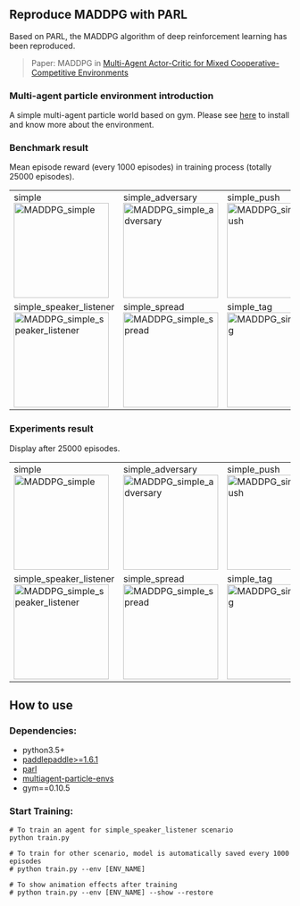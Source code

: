 ## Reproduce MADDPG with PARL
Based on PARL, the MADDPG algorithm of deep reinforcement learning has been reproduced.

> Paper: MADDPG in [ Multi-Agent Actor-Critic for Mixed Cooperative-Competitive Environments](https://arxiv.org/abs/1706.02275)

### Multi-agent particle environment introduction
A simple multi-agent particle world based on gym. Please see [here](https://github.com/openai/multiagent-particle-envs) to install and know more about the environment.

### Benchmark result
Mean episode reward (every 1000 episodes) in training process (totally 25000 episodes).

<table>
<tr>
<td>
simple<br>
<img src=".benchmark/MADDPG_simple.png"                  width = "170" height = "170" alt="MADDPG_simple"/>
</td>
<td>
simple_adversary<br>
<img src=".benchmark/MADDPG_simple_adversary.png"        width = "170" height = "170" alt="MADDPG_simple_adversary"/>
</td>
<td>
simple_push<br>
<img src=".benchmark/MADDPG_simple_push.png"             width = "170" height = "170" alt="MADDPG_simple_push"/>
</td>
<td>
simple_reference<br>
<img src=".benchmark/MADDPG_simple_reference.png"        width = "170" height = "170" alt="MADDPG_simple_reference"/>
</td>
</tr>
<tr>
<td>
simple_speaker_listener<br>
<img src=".benchmark/MADDPG_simple_speaker_listener.png" width = "170" height = "170" alt="MADDPG_simple_speaker_listener"/>
</td>
<td>
simple_spread<br>
<img src=".benchmark/MADDPG_simple_spread.png"           width = "170" height = "170" alt="MADDPG_simple_spread"/>
</td>
<td>
simple_tag<br>
<img src=".benchmark/MADDPG_simple_tag.png"              width = "170" height = "170" alt="MADDPG_simple_tag"/>
</td>
<td>
simple_world_comm<br>
<img src=".benchmark/MADDPG_simple_world_comm.png"       width = "170" height = "170" alt="MADDPG_simple_world_comm"/>
</td>
</tr>
</table>

### Experiments result
Display after 25000 episodes.

<table>
<tr>
<td>
simple<br>
<img src=".benchmark/MADDPG_simple.gif"                  width = "170" height = "170" alt="MADDPG_simple"/>
</td>
<td>
simple_adversary<br>
<img src=".benchmark/MADDPG_simple_adversary.gif"        width = "170" height = "170" alt="MADDPG_simple_adversary"/>
</td>
<td>
simple_push<br>
<img src=".benchmark/MADDPG_simple_push.gif"             width = "170" height = "170" alt="MADDPG_simple_push"/>
</td>
<td>
simple_reference<br>
<img src=".benchmark/MADDPG_simple_reference.gif"        width = "170" height = "170" alt="MADDPG_simple_reference"/>
</td>
</tr>
<tr>
<td>
simple_speaker_listener<br>
<img src=".benchmark/MADDPG_simple_speaker_listener.gif" width = "170" height = "170" alt="MADDPG_simple_speaker_listener"/>
</td>
<td>
simple_spread<br>
<img src=".benchmark/MADDPG_simple_spread.gif"           width = "170" height = "170" alt="MADDPG_simple_spread"/>
</td>
<td>
simple_tag<br>
<img src=".benchmark/MADDPG_simple_tag.gif"              width = "170" height = "170" alt="MADDPG_simple_tag"/>
</td>
<td>
simple_world_comm<br>
<img src=".benchmark/MADDPG_simple_world_comm.gif"       width = "170" height = "170" alt="MADDPG_simple_world_comm"/>
</td>
</tr>
</table>


## How to use
### Dependencies:
+ python3.5+
+ [paddlepaddle>=1.6.1](https://github.com/PaddlePaddle/Paddle)
+ [parl](https://github.com/PaddlePaddle/PARL)
+ [multiagent-particle-envs](https://github.com/openai/multiagent-particle-envs)
+ gym==0.10.5

### Start Training:
```
# To train an agent for simple_speaker_listener scenario
python train.py

# To train for other scenario, model is automatically saved every 1000 episodes
# python train.py --env [ENV_NAME]

# To show animation effects after training
# python train.py --env [ENV_NAME] --show --restore
